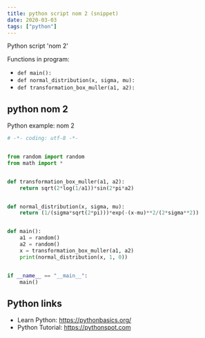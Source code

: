 ```yaml
---
title: python script nom 2 (snippet)
date: 2020-03-03
tags: ["python"]
---
```

Python script 'nom 2'

Functions in program: 
* `def main():`
* `def normal_distribution(x, sigma, mu):`
* `def transformation_box_muller(a1, a2):`

## python nom 2

Python example: nom 2

```python
# -*- coding: utf-8 -*-


from random import random
from math import *


def transformation_box_muller(a1, a2):
    return sqrt(2*log(1/a1))*sin(2*pi*a2)


def normal_distribution(x, sigma, mu):
    return (1/(sigma*sqrt(2*pi)))*exp(-(x-mu)**2/(2*sigma**2))


def main():
    a1 = random()
    a2 = random()
    x = transformation_box_muller(a1, a2)
    print(normal_distribution(x, 1, 0))


if __name__ == "__main__":
    main()


```

## Python links

- Learn Python: https://pythonbasics.org/
- Python Tutorial: https://pythonspot.com
